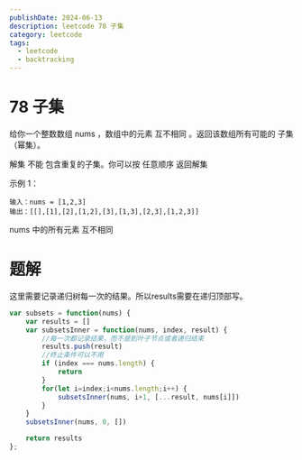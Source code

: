 ```yaml
---
publishDate: 2024-06-13
description: leetcode 78 子集
category: leetcode
tags:
  - leetcode
  - backtracking
---
```


# 78 子集

给你一个整数数组 nums ，数组中的元素 互不相同 。返回该数组所有可能的
子集（幂集）。

解集 不能 包含重复的子集。你可以按 任意顺序 返回解集

示例 1：

~~~
输入：nums = [1,2,3]
输出：[[],[1],[2],[1,2],[3],[1,3],[2,3],[1,2,3]]
~~~

nums 中的所有元素 互不相同

# 题解

这里需要记录递归树每一次的结果。所以results需要在递归顶部写。

```javascript
var subsets = function(nums) {
    var results = []
    var subsetsInner = function(nums, index, result) {
        //每一次都记录结果，而不是到叶子节点或者递归结束
        results.push(result)
        //终止条件可以不用
        if (index === nums.length) {
            return
        }
        for(let i=index;i<nums.length;i++) {
            subsetsInner(nums, i+1, [...result, nums[i]])
        }
    }
    subsetsInner(nums, 0, [])

    return results
};
```

